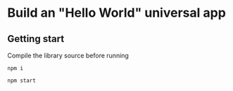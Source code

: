 # Build an "Hello World" universal app

## Getting start

Compile the library source before running

```
npm i

npm start
```

